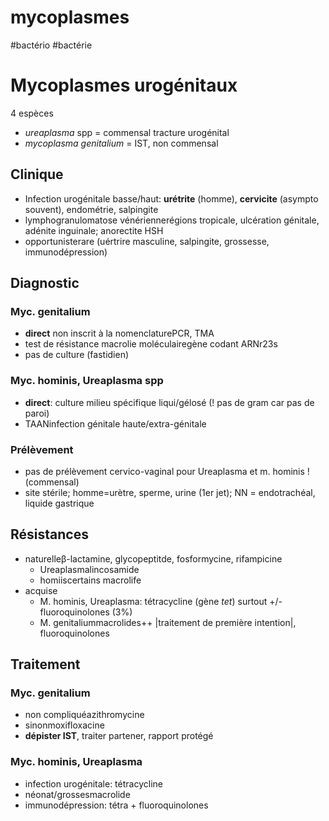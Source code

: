 # mycoplasmes
#bactério #bactérie 



# Mycoplasmes urogénitaux


4 espèces 

- _ureaplasma_ spp = commensal tracture urogénital 
- _mycoplasma genitalium_ = IST, non commensal 


## Clinique


- Infection urogénitale basse/haut: **urétrite** (homme), **cervicite** (asympto souvent), endométrie, salpingite 
- lymphogranulomatose vénériennerégions tropicale, ulcération génitale, adénite inguinale; anorectite HSH 
- opportunisterare (uértrire masculine, salpingite, grossesse, immunodépression) 


## Diagnostic



### Myc. genitalium


- **direct** non inscrit à la nomenclaturePCR, TMA 
- test de résistance macrolie moléculairegène codant ARNr23s 
- pas de culture (fastidien) 


### Myc. hominis, Ureaplasma spp


- **direct**: culture milieu spécifique liqui/gélosé (! pas de gram car pas de paroi) 
- TAANinfection génitale haute/extra-génitale 


### Prélèvement


- pas de prélèvement cervico-vaginal pour Ureaplasma et m. hominis ! (commensal) 
- site stérile; homme=urètre, sperme, urine (1er jet); NN =
  endotrachéal, liquide gastrique 


## Résistances


- naturelleβ-lactamine, glycopeptitde, fosformycine, rifampicine 
    - Ureaplasmalincosamide 
    - homiiscertains macrolife 
- acquise
    - M. hominis, Ureaplasma: tétracycline (gène _tet_) surtout +/- fluoroquinolones (3%) 
    - M. genitaliummacrolides++ |traitement de première intention|, fluoroquinolones 


## Traitement



### Myc. genitalium


- non compliquéazithromycine 
- sinonmoxifloxacine 
- **dépister IST**, traiter partener, rapport protégé 


### Myc. hominis, Ureaplasma


- infection urogénitale: tétracycline 
- néonat/grossesmacrolide 
- immunodépression: tétra + fluoroquinolones 

